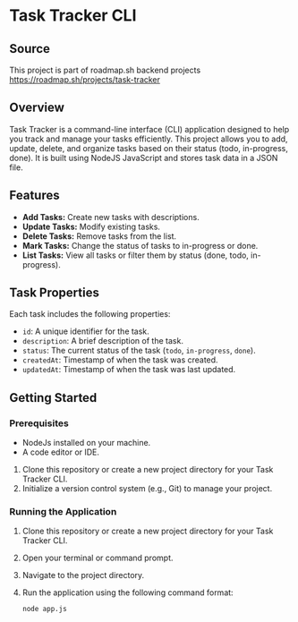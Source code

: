 # Task Tracker CLI

## Source
This project is part of roadmap.sh backend projects
<a href="https://roadmap.sh/projects/task-tracker">https://roadmap.sh/projects/task-tracker</a>

## Overview
Task Tracker is a command-line interface (CLI) application designed to help you track and manage your tasks efficiently. This project allows you to add, update, delete, and organize tasks based on their status (todo, in-progress, done). It is built using NodeJS JavaScript and stores task data in a JSON file.

## Features
- **Add Tasks:** Create new tasks with descriptions.
- **Update Tasks:** Modify existing tasks.
- **Delete Tasks:** Remove tasks from the list.
- **Mark Tasks:** Change the status of tasks to in-progress or done.
- **List Tasks:** View all tasks or filter them by status (done, todo, in-progress).

## Task Properties
Each task includes the following properties:
- `id`: A unique identifier for the task.
- `description`: A brief description of the task.
- `status`: The current status of the task (`todo`, `in-progress`, `done`).
- `createdAt`: Timestamp of when the task was created.
- `updatedAt`: Timestamp of when the task was last updated.

## Getting Started

### Prerequisites
- NodeJs installed on your machine.
- A code editor or IDE.
1. Clone this repository or create a new project directory for your Task Tracker CLI.
2. Initialize a version control system (e.g., Git) to manage your project.

### Running the Application
1. Clone this repository or create a new project directory for your Task Tracker CLI.
1. Open your terminal or command prompt.
2. Navigate to the project directory.
3. Run the application using the following command format:

   ```bash
   node app.js
   ```